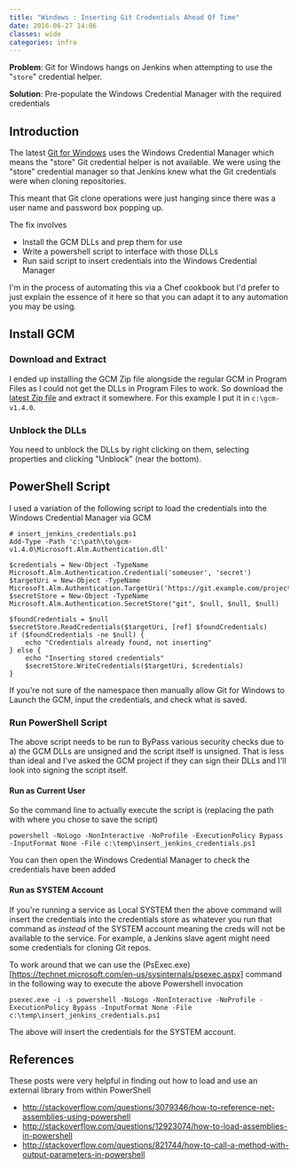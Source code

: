 ```yaml
---
title: "Windows : Inserting Git Credentials Ahead Of Time"
date: 2016-06-27 14:06
classes: wide
categories: infra
---
```


**Problem**: Git for Windows hangs on Jenkins when attempting to use the "`store`" credential
helper.

**Solution**: Pre-populate the Windows Credential Manager with the required
credentials

## Introduction

The latest [Git for Windows](https://git-for-windows.github.io/) uses the
Windows Credential Manager which means the "store" Git credential helper is not
available. We were using the "store" credential manager so that Jenkins knew
what the Git credentials were when cloning repositories. 

This meant that Git clone operations were just hanging since there was a
user name and password box popping up.

The fix involves

* Install the GCM DLLs and prep them for use
* Write a powershell script to interface with those DLLs
* Run said script to insert credentials into the Windows Credential Manager

I'm in the process of automating this via a Chef cookbook but I'd prefer to just
explain the essence of it here so that you can adapt it to any automation you
may be using.

## Install GCM

### Download and Extract

I ended up installing the GCM Zip file alongside the regular GCM in Program
Files as I could not get the DLLs in Program Files to work. So download the
[latest Zip
file](https://github.com/Microsoft/Git-Credential-Manager-for-Windows/releases/latest)
and extract it somewhere. For this example I put it in `c:\gcm-v1.4.0`. 

### Unblock the DLLs

You need to unblock the DLLs by right clicking on them, selecting properties and
clicking "Unblock" (near the bottom).

## PowerShell Script

I used a variation of the following script to load the credentials into the
Windows Credential Manager via GCM

```
# insert_jenkins_credentials.ps1
Add-Type -Path 'c:\path\to\gcm-v1.4.0\Microsoft.Alm.Authentication.dll'

$credentials = New-Object -TypeName Microsoft.Alm.Authentication.Credential('someuser', 'secret')
$targetUri = New-Object -TypeName Microsoft.Alm.Authentication.TargetUri('https://git.example.com/projects')
$secretStore = New-Object -TypeName Microsoft.Alm.Authentication.SecretStore("git", $null, $null, $null)

$foundCredentials = $null
$secretStore.ReadCredentials($targetUri, [ref] $foundCredentials)
if ($foundCredentials -ne $null) {
    echo "Credentials already found, not inserting"
} else {
    echo "Inserting stored credentials"
    $secretStore.WriteCredentials($targetUri, $credentials)
}
```

If you're not sure of the namespace then manually allow Git for Windows to
Launch the GCM, input the credentials, and check what is saved.

### Run PowerShell Script

The above script needs to be run to ByPass various security checks due to a) the
GCM DLLs are unsigned and the script itself is unsigned. That is less than ideal
and I've asked the GCM project if they can sign their DLLs and I'll look into
signing the script itself.

#### Run as Current User

So the command line to actually execute the script is (replacing the path with
where you chose to save the script)

    powershell -NoLogo -NonInteractive -NoProfile -ExecutionPolicy Bypass -InputFormat None -File c:\temp\insert_jenkins_credentials.ps1

You can then open the Windows Credential Manager to check the credentials have
been added

#### Run as SYSTEM Account

If you're running a service as Local SYSTEM then the above command will insert
the credentials into the credentials store as whatever you run that command as
*instead* of the SYSTEM account meaning the creds will not be available to the
service. For example, a Jenkins slave agent might need some credentials for
cloning Git repos.

To work around that we can use the
(PsExec.exe)[https://technet.microsoft.com/en-us/sysinternals/psexec.aspx]
command in the following way to execute the above Powershell invocation

    psexec.exe -i -s powershell -NoLogo -NonInteractive -NoProfile -ExecutionPolicy Bypass -InputFormat None -File c:\temp\insert_jenkins_credentials.ps1

The above will insert the credentials for the SYSTEM account.

## References

These posts were very helpful in finding out how to load and use an external
library from within PowerShell

* http://stackoverflow.com/questions/3079346/how-to-reference-net-assemblies-using-powershell
* http://stackoverflow.com/questions/12923074/how-to-load-assemblies-in-powershell
* http://stackoverflow.com/questions/821744/how-to-call-a-method-with-output-parameters-in-powershell

